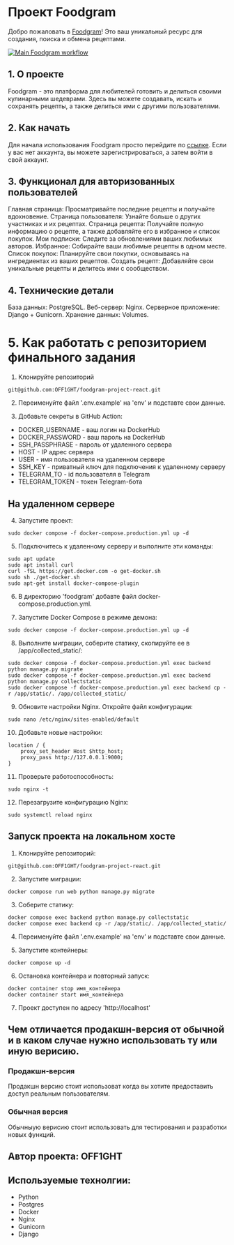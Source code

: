 # Проект Foodgram

Добро пожаловать в [Foodgram](https://f00dgram.serveblog.net/)! Это ваш уникальный ресурс для создания, поиска и обмена рецептами. 

[![Main Foodgram workflow](https://github.com/OFF1GHT/foodgram-project-react/actions/workflows/main.yml/badge.svg)](https://github.com/OFF1GHT/foodgram-project-react/actions/workflows/main.yml)

## 1. О проекте 
Foodgram - это платформа для любителей готовить и делиться своими кулинарными шедеврами. Здесь вы можете создавать, искать и сохранять рецепты, а также делиться ими с другими пользователями.

## 2. Как начать
Для начала использования Foodgram просто перейдите по [ссылке](https://f00dgram.serveblog.net/). Если у вас нет аккаунта, вы можете зарегистрироваться, а затем войти в свой аккаунт.

## 3. Функционал для авторизованных пользователей
Главная страница: Просматривайте последние рецепты и получайте вдохновение.
Страница пользователя: Узнайте больше о других участниках и их рецептах.
Страница рецепта: Получайте полную информацию о рецепте, а также добавляйте его в избранное и список покупок.
Мои подписки: Следите за обновлениями ваших любимых авторов.
Избранное: Собирайте ваши любимые рецепты в одном месте.
Список покупок: Планируйте свои покупки, основываясь на ингредиентах из ваших рецептов.
Создать рецепт: Добавляйте свои уникальные рецепты и делитесь ими с сообществом.

## 4. Технические детали
База данных: PostgreSQL.
Веб-сервер: Nginx.
Серверное приложение: Django + Gunicorn.
Хранение данных: Volumes.

# 5. Как работать с репозиторием финального задания
1. Клонируйте репозиторий
```
git@github.com:OFF1GHT/foodgram-project-react.git
```

2. Переименуйте файл '.env.example' на 'env' и подставте свои данные.


3. Добавьте секреты в GitHub Action:
- DOCKER_USERNAME - ваш логин на DockerHub
- DOCKER_PASSWORD - ваш пароль на DockerHub
- SSH_PASSPHRASE - пароль от удаленного сервера
- HOST - IP адрес сервера
- USER - имя пользователя на удаленном сервере
- SSH_KEY - приватный ключ для подключения к удаленному серверу
- TELEGRAM_TO - id пользователя в Telegram
- TELEGRAM_TOKEN - токен Telegram-бота

## На удаленном сервере

4. Запустите проект:
```
sudo docker compose -f docker-compose.production.yml up -d
```

5. Подключитесь к удаленному серверу и выполните эти команды:
```
sudo apt update
sudo apt install curl
curl -fSL https://get.docker.com -o get-docker.sh
sudo sh ./get-docker.sh
sudo apt-get install docker-compose-plugin
```

6. В директорию 'foodgram' добавте файл docker-compose.production.yml.

7. Запустите Docker Compose в режиме демона:
```
sudo docker compose -f docker-compose.production.yml up -d
```

8. Выполните миграции, соберите статику, скопируйте ее в /app/collected_static/:
```
sudo docker compose -f docker-compose.production.yml exec backend python manage.py migrate
sudo docker compose -f docker-compose.production.yml exec backend python manage.py collectstatic
sudo docker compose -f docker-compose.production.yml exec backend cp -r /app/static/. /app/collected_static/
```

9. Обновите настройки Nginx. Откройте файл конфигурации: 
```
sudo nano /etc/nginx/sites-enabled/default
```

10. Добавьте новые настройки:
```
location / {
    proxy_set_header Host $http_host;
    proxy_pass http://127.0.0.1:9000;
}
```

11. Проверьте работоспособность:
```
sudo nginx -t
```

12. Перезагрузите конфигурацию Nginx:
```
sudo systemctl reload nginx
```

## Запуск проекта на локальном хосте

1. Клонируйте репозиторий:
```
git@github.com:OFF1GHT/foodgram-project-react.git
```

2. Запустите миграции:
```
docker compose run web python manage.py migrate
```

3. Соберите статику:
```
docker compose exec backend python manage.py collectstatic
docker compose exec backend cp -r /app/static/. /app/collected_static/
```

4. Переименуйте файл '.env.example' на 'env' и подставте свои данные.

5. Запустите контейнеры:
```
docker compose up -d
```

6. Остановка контейнера и повторный запуск:
```
docker container stop имя_контейнера
docker container start имя_контейнера
```

7. Проект доступен по адресу 'http://localhost'

## Чем отличается продакшн-версия от обычной и в каком случае нужно использовать ту или иную верисию.

### Продакшн-версия
Продакшн версию стоит использоват когда вы хотите предоставить доступ реальным пользователям.

### Обычная версия
Обычныую верисию стоит использовать для тестирования и разработки новых функций.

## Автор проекта: OFF1GHT

## Используемые технолгии:
- Python
- Postgres
- Docker
- Nginx
- Gunicorn
- Django
